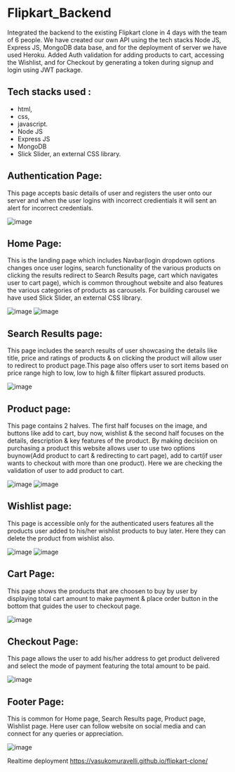 # Flipkart_Backend
Integrated the backend to the existing Flipkart clone in 4 days with the team of 6 people. We have created our own API using the tech stacks Node JS, Express JS, MongoDB data base, and for the deployment of server we have used Heroku. Added Auth validation for adding products to cart, accessing the Wishlist, and for Checkout by generating a token during signup and login using JWT package.

## Tech stacks used :

* html,
* css, 
* javascript.
* Node JS
* Express JS
* MongoDB
* Slick Slider, an external CSS library.

## Authentication Page: 

 This page accepts basic details of user and registers the user onto our server and when the user logins with incorrect credientials it will sent an alert for incorrect credentials.
 
![image](https://user-images.githubusercontent.com/91777048/148635937-4204834e-4cdb-4d1a-86ea-0b9347400792.png)


## Home Page:

 This is the landing page which includes Navbar(login dropdown options changes once user logins, search functionality of the various products on clicking the results redirect to Search Results page, cart which navigates user to cart page), which is common throughout website and also features the various categories of products as carousels.
For building carousel we have used Slick Slider, an external CSS library.
 
![image](https://user-images.githubusercontent.com/91777048/148634722-9eb733fa-73bc-46d9-bc07-b0124af882cf.png)
![image](https://user-images.githubusercontent.com/91777048/148634735-9fb75867-cf4a-4c03-8b9a-5a1f99924d6a.png)

## Search Results page:

This page includes the search results of user showcasing the details like title, price and ratings of products & on clicking the product will allow user to redirect to product page.This page also offers user to sort items based on price range high to low, low to high & filter flipkart assured products.

![image](https://user-images.githubusercontent.com/91777048/148634750-b608df4c-7ca6-4329-940b-6e7eb6030615.png)

## Product page:

This page contains 2 halves. The first half focuses on the image, and buttons like add to cart, buy now, wishlist & the second half focuses on the details, description & key features of the product. By making decision on purchasing a product this website allows user to use two options buynow(Add product to cart & redirecting to cart page), add to cart(if user wants to checkout with more than one product). Here we are checking the validation of user to add product to cart.

![image](https://user-images.githubusercontent.com/91777048/148634827-77e72584-f8aa-4647-a99e-b76bd8044105.png)
![image](https://user-images.githubusercontent.com/91777048/148636444-97639cac-f9c5-4bd8-8104-42d00d287beb.png)

## Wishlist page:

This page is accessible only for the authenticated users features all the products user added to his/her wishlist products to buy later. Here they can delete the product from wishlist also.

![image](https://user-images.githubusercontent.com/91777048/148636502-e2ab90c6-3771-4fb1-8b39-ed301a1edeac.png)
![image](https://user-images.githubusercontent.com/91777048/148635243-e2fca564-0fe7-4cc7-9d10-6b95ac7aec44.png)

## Cart Page:

This page shows the products that are choosen to buy by user by displaying total cart amount to make payment & place order button in the bottom that guides the user to checkout page.

![image](https://user-images.githubusercontent.com/91777048/148634876-51f6a3d8-c1af-4773-8ff3-a7e497c81ac0.png)

## Checkout Page:

This page allows the user to add his/her address to get product delivered and select the mode of payment featuring the total amount to be paid.

![image](https://user-images.githubusercontent.com/91777048/148635006-f7fc1ac9-2d72-4ca3-977c-677f35609cba.png)

## Footer Page:

This is common for Home page, Search Results page, Product page, Wishlist page. Here user can follow website on social media and can connect for any queries or appreciation.

![image](https://user-images.githubusercontent.com/91777048/148635104-bd60c53b-d0dc-4bf8-a765-e977864a4f23.png)

Realtime deployment
https://vasukomuravelli.github.io/flipkart-clone/
